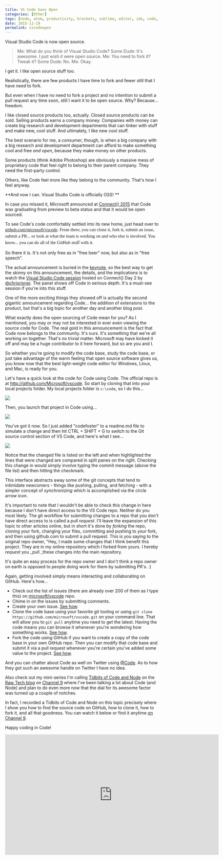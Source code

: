 ```yaml
---
title: VS Code Goes Open
categories: [Other]
tags: [node, atom, productivity, brackets, sublime, editor, ide, code, visual-studio]
date: 2015-11-19
permalink: vscodeopen
---
```

Visual Studio Code is now open source.
<!-- xmore -->

> Me: What do you think of Visual Studio Code?
> Some Dude: It&#39;s awesome. I just wish it were open source.
> Me: You need to fork it? Tweak it?
> Some Dude: No.
> Me: Okay.

I get it. I like open source stuff too.

Realistically, there are few products I have time to fork and fewer still that I have _need_ to fork.

But even when I have no need to fork a project and no intention to submit a pull request any time soon, still I want it to be open source. Why? Because... freedom.

I like closed source products too, actually. Closed source products can be sold. Selling products earns a company money. Companies with money can create big research and development departments that can tinker with stuff and make new, cool stuff. And ultimately, I like new cool stuff.

The best scenario for me, a consumer, though, is when a big company with a big research and development department can afford to make something cool and free _and open_, because they make money on other products.

Some products (think Adobe Photoshop) are obviously a massive mess of proprietary code that feel right to belong to their parent company. They need the first-party control.

Others, like Code feel more like they belong to the community. That&#39;s how I feel anyway.

**And now I can. Visual Studio Code is officially OSS! **

In case you missed it, Microsoft announced at [Connect() 2015](https://channel9.msdn.com/Events/Visual-Studio/Connect-event-2015) that Code was graduating from preview to beta status and that it would be open sourced.

To see Code&#39;s code comfortably settled into its new home, just head over to <span style="font-family: Calibri; font-size: 14.6667px; line-height: 20.8px;">[github.com/microsoft/vscode](http://github.com/microsoft/vscode). From there, you can clone it, fork it, submit an issue, submit a PR... or look at what the team is working on and who else is involved. You know... you can do all of the GitHub stuff with it.</span>

So there it is. It&#39;s not only free as in "free beer" now, but also as in "free speech".

The actual announcement is buried in the [keynote](https://channel9.msdn.com/Events/Visual-Studio/Connect-event-2015/010), so the best way to get the skinny on this announcement, the details, and the implications is to watch the [Visual Studio Code session](https://channel9.msdn.com/Events/Visual-Studio/Connect-event-2015/032) hosted on Connect() Day 2 by [@chrisrisner](http://twitter.com/chrisrisner). The panel shows off Code in serious depth. It&#39;s a must-see session if you&#39;re into this stuff.

One of the more exciting things they showed off is actually the second gigantic announcement regarding Code... the addition of extensions to the product, but that&#39;s a big topic for another day and another blog post.

What exactly does the open sourcing of Code mean for you? As I mentioned, you may or may not be interested in ever even viewing the source code for Code. The real gold in this announcement is the fact that Code now belongs to the community. It&#39;s ours. It&#39;s something that we&#39;re all working on together. That&#39;s no trivial matter. Microsoft may have kicked it off and may be a huge contributor to it here forward, but so are you and I.

So whether you&#39;re going to modify the code base, study the code base, or just take advantage of the warm feeling that open source software gives us, you know now that the best light-weight code editor for Windows, Linux, and Mac, is ready for you.

Let&#39;s have a quick look at the code for Code using Code. ​The official repo is at http://github.com/Microsoft/vscode. So start by cloning that into your local projects folder. My local projects folder is `c:\code`, so I do this...

![](/files/vscodeopen_01.png)

Then, you launch that project in Code using...

![](/files/vscodeopen_02.png)

You&#39;ve got it now. So I just added "codefoster" to a readme.md file to simulate a change and then hit CTRL + SHIFT + G to switch to the Git source control section of VS Code, and here&#39;s what I see...

![](/files/vscodeopen_03.png)

Notice that the changed file is listed on the left and when highlighted the lines that were changed are compared in split panes on the right. Checking this change in would simply involve typing the commit message (above the file list) and then hitting the checkmark.

This interface abstracts away some of the git concepts that tend to intimidate newcomers - things like pushing, pulling, and fetching - with a simpler concept of _synchronizing_ which is accomplished via the circle arrow icon.

It&#39;s important to note that I wouldn&#39;t be able to check this change in here because I don&#39;t have direct access to the VS Code repo. Neither do you most likely. The git workflow for submitting changes to a repo that you don&#39;t have direct access to is called a _pull request_. I&#39;ll leave the expansion of this topic to other articles online, but in short it&#39;s done by _forking_ the repo, cloning your fork, changing your files, committing and pushing to _your_ fork, and then using github.com to submit a pull request. This is you saying to the original repo owner, "Hey, I made some changes that I think benefit this project. They are in my online repository which I forked from yours. I hereby _request_ you _pull _these changes into the main repository.

It&#39;s quite an easy process for the repo owner and I don&#39;t think a repo owner on earth is opposed to people doing work for them by submitting PR&#39;s. :)

Again, getting involved simply means interacting and collaborating on GitHub. Here&#39;s how...</span>
- Check out the list of issues (there are already over 200 of them as I type this) on [microsoft/vscode](http://github.com/microsoft/vscode) repo.
- Chime in on the issues by submitting comments.
- Create your own issue. [See how](https://help.github.com/articles/creating-an-issue/).
- Clone the code base using your favorite git tooling or using `git clone https://github.com/microsoft/vscode.git` on your command line. That will allow you to `git pull` anytime you need to get the latest. Having the code means you can browse it whenever you&#39;re wondering how something works. [See how](http://help.github.com/articles/cloning-a-repository/).
- Fork the code using GitHub if you want to create a copy of the code base in your own GitHub repo. Then you can modify that code base and submit it via a pull request whenever you&#39;re certain you&#39;ve added some value to the project. [See how](http://help.github.com/articles/fork-a-repo/).

And you can chatter about Code as well on Twitter using [@Code](http://twitter.com/code). As to how they got such an awesome handle on Twitter I have no idea.

Also check out my mini-series I&#39;m calling [Tidbits of Code and Node](https://channel9.msdn.com/Search?term=tidbits%20of%20code%20and%20node#ch9Search) on the [Raw Tech blog](https://channel9.msdn.com/Blogs/raw-tech) on [Channel 9](http://channel9.msdn.com) where I&#39;ve been talking a lot about Code (and Node) and plan to do even more now that the dial for its awesome factor was turned up a couple of notches.

In fact, I recorded a Tidbits of Code and Node on this topic precisely where I show you how to find the source code on GitHub, how to clone it, how to fork it, and all that goodness. You can watch it below or find it anytime [on Channel 9](http://channel9.msdn.com/blogs/raw-tech/tidbits07).

Happy coding in Code!

<iframe allowfullscreen="" frameborder="0" height="394" src="https://channel9.msdn.com/Blogs/tidbits/07/player" width="700"></iframe></div>
</div>
</div>